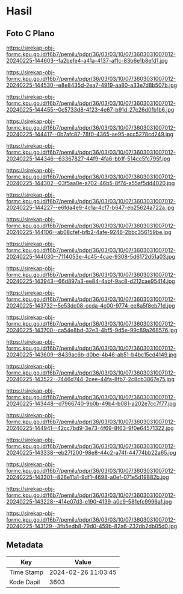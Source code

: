# Hasil

## Foto C Plano

https://sirekap-obj-formc.kpu.go.id/f6b7/pemilu/pdpr/36/03/03/10/07/3603031007012-20240225-144603--fa2befe4-a41a-4137-af1c-83b6e1b8efd1.jpg

https://sirekap-obj-formc.kpu.go.id/f6b7/pemilu/pdpr/36/03/03/10/07/3603031007012-20240225-144530--e8e8435d-2ea7-4919-aa80-a33e7d8b507b.jpg

https://sirekap-obj-formc.kpu.go.id/f6b7/pemilu/pdpr/36/03/03/10/07/3603031007012-20240225-144455--0c5733d8-4f23-4e67-b91d-27c26d0fb1b6.jpg

https://sirekap-obj-formc.kpu.go.id/f6b7/pemilu/pdpr/36/03/03/10/07/3603031007012-20240225-144417--0b7afc87-78f0-4365-ae95-acc5278cd249.jpg

https://sirekap-obj-formc.kpu.go.id/f6b7/pemilu/pdpr/36/03/03/10/07/3603031007012-20240225-144346--63367827-44f9-4fa6-bb1f-514cc5fc795f.jpg

https://sirekap-obj-formc.kpu.go.id/f6b7/pemilu/pdpr/36/03/03/10/07/3603031007012-20240225-144302--03f5aa0e-a702-46b5-8f74-a55af5dd4020.jpg

https://sirekap-obj-formc.kpu.go.id/f6b7/pemilu/pdpr/36/03/03/10/07/3603031007012-20240225-144227--e6fda4e9-4c1a-4cf7-b647-eb25624a722a.jpg

https://sirekap-obj-formc.kpu.go.id/f6b7/pemilu/pdpr/36/03/03/10/07/3603031007012-20240225-144106--ab08cfef-bfb2-4afe-9246-2bbc356159be.jpg

https://sirekap-obj-formc.kpu.go.id/f6b7/pemilu/pdpr/36/03/03/10/07/3603031007012-20240225-144030--7114053e-4c45-4cae-9308-5d6172d51a03.jpg

https://sirekap-obj-formc.kpu.go.id/f6b7/pemilu/pdpr/36/03/03/10/07/3603031007012-20240225-143943--66d897a3-ee84-4abf-9ac8-d212cae95414.jpg

https://sirekap-obj-formc.kpu.go.id/f6b7/pemilu/pdpr/36/03/03/10/07/3603031007012-20240225-143732--5e53dc08-ccda-4c00-9774-ee8a5f8eb71d.jpg

https://sirekap-obj-formc.kpu.go.id/f6b7/pemilu/pdpr/36/03/03/10/07/3603031007012-20240225-143700--ca54e8bd-32e3-4bf5-9d5e-99c89a268576.jpg

https://sirekap-obj-formc.kpu.go.id/f6b7/pemilu/pdpr/36/03/03/10/07/3603031007012-20240225-143609--8439ac6b-d0be-4b46-ab51-b4bc15cd4149.jpg

https://sirekap-obj-formc.kpu.go.id/f6b7/pemilu/pdpr/36/03/03/10/07/3603031007012-20240225-143522--7446d744-2cee-44fa-8fb7-2c8cb3867e75.jpg

https://sirekap-obj-formc.kpu.go.id/f6b7/pemilu/pdpr/36/03/03/10/07/3603031007012-20240225-143448--d7966740-9b0b-49b4-b081-a202e7cc7f77.jpg

https://sirekap-obj-formc.kpu.go.id/f6b7/pemilu/pdpr/36/03/03/10/07/3603031007012-20240225-144941--42cc7bd9-3e73-4f69-8f63-9f0e64571322.jpg

https://sirekap-obj-formc.kpu.go.id/f6b7/pemilu/pdpr/36/03/03/10/07/3603031007012-20240225-143338--eb27f200-98e8-44c2-a74f-44774bb22a65.jpg

https://sirekap-obj-formc.kpu.go.id/f6b7/pemilu/pdpr/36/03/03/10/07/3603031007012-20240225-143301--826e11a1-9df1-4698-a0ef-071e5d19882b.jpg

https://sirekap-obj-formc.kpu.go.id/f6b7/pemilu/pdpr/36/03/03/10/07/3603031007012-20240225-143228--414e07d3-e190-4139-a0c9-581efc9996a1.jpg

https://sirekap-obj-formc.kpu.go.id/f6b7/pemilu/pdpr/36/03/03/10/07/3603031007012-20240225-143129--3fb5edb8-79d0-459b-82a6-232db2db05d0.jpg


## Metadata

| Key        | Value               |
| ---------- | ------------------- |
| Time Stamp | 2024-02-26 11:03:45 |
| Kode Dapil | 3603                |



